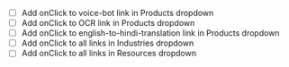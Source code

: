 - [ ] Add onClick to voice-bot link in Products dropdown
- [ ] Add onClick to OCR link in Products dropdown
- [ ] Add onClick to english-to-hindi-translation link in Products dropdown
- [ ] Add onClick to all links in Industries dropdown
- [ ] Add onClick to all links in Resources dropdown
